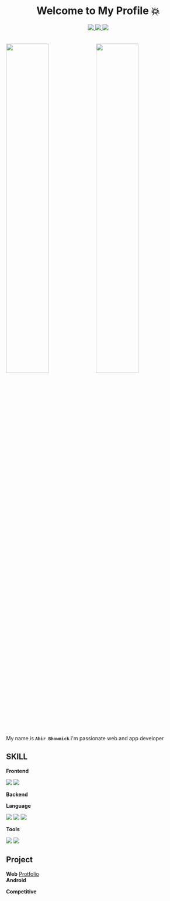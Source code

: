 <div align="center" dir="auto">
<h1 dir="auto"> Welcome to My Profile 💥 </h1>

<a href="https://www.linkedin.com/in/niloy-bhowmick-8443b224b/">
<img src="https://img.shields.io/badge/LinkedIn-0A66C2.svg?style=for-the-badge&logo=LinkedIn&logoColor=white"/>
  
</a>
<a href="https://github.com/Abir-Bhowmick007"> 
<img src="https://img.shields.io/badge/GitHub-181717.svg?style=for-the-badge&logo=GitHub&logoColor=white"/>
  
</a>
<a href="https://www.facebook.com/profile.php?id=100085162983490">
<img src="https://img.shields.io/badge/Facebook-0866FF.svg?style=for-the-badge&logo=Facebook&logoColor=white"/>
  
</a>
</div>

<br>
<br>

 <img src="https://github-readme-stats.vercel.app/api?username=Abir-Bhowmick007&show_icons=true&theme=tokyonight" width="48%" />
 <img src="https://github-readme-stats.vercel.app/api/top-langs/?username=Abir-bhowmick007&layout=compact&theme=tokyonight" width="48%" />

<p>My name is <strong><code>Abir Bhowmick</code></strong>.i'm passionate web and app developer</p>
<h2><b>SKILL</b></h2>
<b>Frontend</b>

<a href="###" ><img src="https://img.shields.io/badge/HTML5-E34F26.svg?style=for-the-badge&logo=HTML5&logoColor=white"/></a>
<a href="###" ><img src="https://img.shields.io/badge/CSS3-1572B6.svg?style=for-the-badge&logo=CSS3&logoColor=white"/></a>

<b>Backend</b> <br>

<b>Language</b>

<a href="###" ><img src="https://img.shields.io/badge/C++-00599C.svg?style=for-the-badge&logo=C++&logoColor=white"/></a>
<a href="###" ><img src="https://img.shields.io/badge/Python-3776AB.svg?style=for-the-badge&logo=Python&logoColor=white"/></a>
<a href="###" ><img src="https://img.shields.io/badge/JavaScript-F7DF1E.svg?style=for-the-badge&logo=JavaScript&logoColor=black"/></a>

<b>Tools</b>

<a href="###" ><img src="https://img.shields.io/badge/Git-F05032.svg?style=for-the-badge&logo=Git&logoColor=white"/></a>
<a href="###" ><img src="https://img.shields.io/badge/GitHub-181717.svg?style=for-the-badge&logo=GitHub&logoColor=white"/></a>

<h2><b>Project</b></h2>
<b>Web</b>
<a href="https://abir-bhowmick007.github.io/protfolio-website/" > Protfolio</a>
<br>
<b>Android</b>

<b>Competitive</b>






